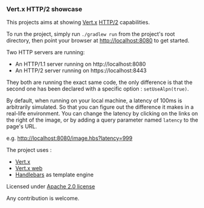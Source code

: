 ### Vert.x HTTP/2 showcase

This projects aims at showing [Vert.x](http://vertx.io) [HTTP/2](https://en.wikipedia.org/wiki/HTTP/2) capabilities.

To run the project, simply run `./gradlew run` from the project's root directory, then point your browser at [http://localhost:8080](http://localhost:8080) to get started.

Two HTTP servers are running:

* An HTTP/1.1 server running on http://localhost:8080
* An HTTP/2 server running on https://localhost:8443

They both are running the exact same code, the only difference is that the second one has been declared with a specific option : `setUseAlpn(true)`.

By default, when running on your local machine, a latency of 100ms is arbitrarily simulated. So that you can figure out the difference it makes in a real-life environment.
You can change the latency by clicking on the links on the right of the image, or by adding a query parameter named `latency` to the page's URL.

e.g. [http://localhost:8080/image.hbs?latency=999](http://localhost:8080/image.hbs?latency=999)

The project uses :
* [Vert.x](http://vertx.io)
* [Vert.x web](http://vertx.io/docs/#web)
* [Handlebars](https://github.com/jknack/handlebars.java) as template engine

Licensed under [Apache 2.0 license](http://www.apache.org/licenses/LICENSE-2.0)

Any contribution is welcome.
